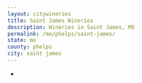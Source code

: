 ```yaml
---
layout: citywineries
title: Saint James Wineries
description: Wineries in Saint James, MO
permalink: /mo/phelps/saint-james/
state: mo
county: phelps
city: saint james
---
```

-
